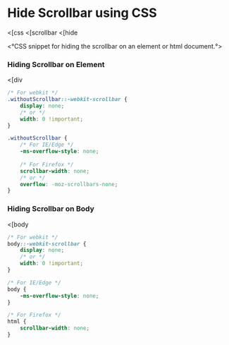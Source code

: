 # Hide Scrollbar using CSS
<[css
<[scrollbar
<[hide

<°CSS snippet for hiding the scrollbar on an element or html document.°>

### Hiding Scrollbar on Element
<[div
```css
/* For webkit */
.withoutScrollbar::-webkit-scrollbar {
    display: none;
    /* or */
    width: 0 !important;
}

.withoutScrollbar {
    /* For IE/Edge */
    -ms-overflow-style: none;
    
    /* For Firefox */
    scrollbar-width: none;
    /* or */
    overflow: -moz-scrollbars-none;
}
```

### Hiding Scrollbar on Body
<[body
```css
/* For webkit */
body::-webkit-scrollbar {
    display: none;
    /* or */
    width: 0 !important;
}

/* For IE/Edge */
body {
    -ms-overflow-style: none;
}

/* For Firefox */
html {
    scrollbar-width: none;
}
```